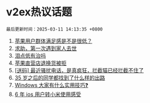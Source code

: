 # v2ex热议话题

`最后更新时间：2025-03-11 14:13:35 +0800`

1. [苹果用户群体满足感是不是很低？](https://www.v2ex.com/t/1117467)
1. [求助，第一次遇到家人去世](https://www.v2ex.com/t/1117397)
1. [泪点低有治吗](https://www.v2ex.com/t/1117416)
1. [苹果直营店退换货被拒](https://www.v2ex.com/t/1117299)
1. [[送码] 最近骚扰电话，是真疯狂，拦截猫已经拦截不住了](https://www.v2ex.com/t/1117262)
1. [35 岁之后的同学都找到了什么样的出路](https://www.v2ex.com/t/1117247)
1. [Windows 大家有什么实用技巧❓](https://www.v2ex.com/t/1117268)
1. [6 年 ios 用户转小米使用感受](https://www.v2ex.com/t/1117466)

